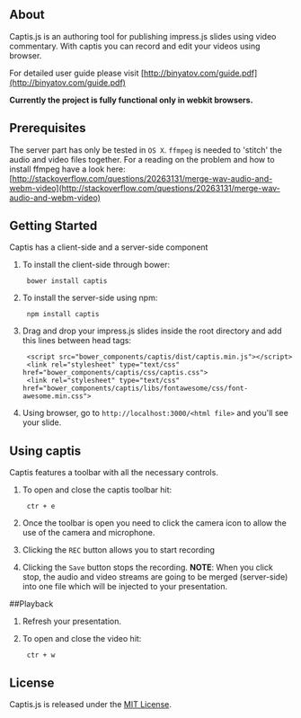 ## About

Captis.js is an authoring tool for publishing impress.js slides using video commentary. With captis you can record and edit your videos using browser.

For detailed user guide please visit [http://binyatov.com/guide.pdf](http://binyatov.com/guide.pdf)

**Currently the project is fully functional only in webkit browsers.**

## Prerequisites
The server part has only be tested in `OS X`.
`ffmpeg` is needed to 'stitch' the audio and video files together. For a reading on the problem and how to install ffmpeg have a look here: [http://stackoverflow.com/questions/20263131/merge-wav-audio-and-webm-video](http://stackoverflow.com/questions/20263131/merge-wav-audio-and-webm-video)


## Getting Started
Captis has a client-side and a server-side component

1. To install the client-side through bower:

        bower install captis

2. To install the server-side using npm:

        npm install captis

3. Drag and drop your impress.js slides inside the root directory and add this lines between head tags:

        <script src="bower_components/captis/dist/captis.min.js"></script>
        <link rel="stylesheet" type="text/css" href="bower_components/captis/css/captis.css">
        <link rel="stylesheet" type="text/css" href="bower_components/captis/libs/fontawesome/css/font-awesome.min.css">

4. Using browser, go to `http://localhost:3000/<html file>` and you'll see your slide.

## Using captis
Captis features a toolbar with all the necessary controls.

1. To open and close the captis toolbar hit:

        ctr + e

2. Once the toolbar is open you need to click the camera icon to allow the use of the camera and microphone.
3. Clicking the `REC` button allows you to start recording
4. Clicking the `Save` button stops the recording. __NOTE__: When you click stop, the audio and video streams are going to be merged (server-side) into one file which will be injected to your presentation.

##Playback
1. Refresh your presentation.
2. To open and close the video hit:

        ctr + w

## License

Captis.js is released under the [MIT License](http://www.opensource.org/licenses/MIT).

